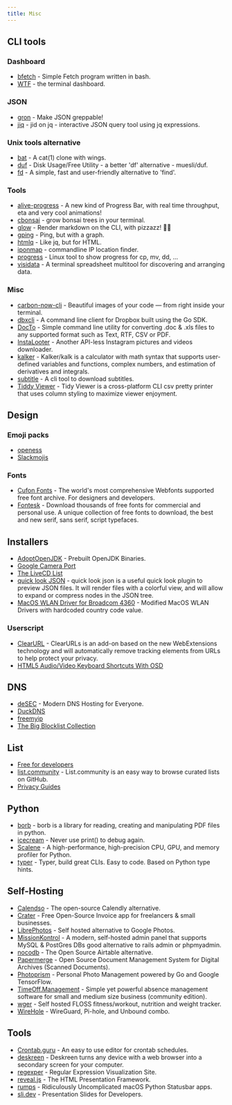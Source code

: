 ```yaml
---
title: Misc
---
```



## CLI tools

### Dashboard
- [bfetch](https://gitlab.com/nautilor/bfetch) - Simple Fetch program written in bash.
- [WTF](https://wtfutil.com) - the terminal dashboard.

### JSON
- [gron](https://github.com/tomnomnom/gron) - Make JSON greppable!
- [jiq](https://github.com/fiatjaf/jiq) - jid on jq - interactive JSON query tool using jq expressions.


### Unix tools alternative
- [bat](https://github.com/sharkdp/bat) - A cat(1) clone with wings.
- [duf](https://github.com/muesli/duf) - Disk Usage/Free Utility - a better 'df' alternative - muesli/duf.
- [fd](https://github.com/sharkdp/fd) - A simple, fast and user-friendly alternative to 'find'.

### Tools
- [alive-progress](https://github.com/rsalmei/alive-progress) - A new kind of Progress Bar, with real time throughput, eta and very cool animations!
- [cbonsai](https://gitlab.com/jallbrit/cbonsai) - grow bonsai trees in your terminal.
- [glow](https://github.com/charmbracelet/glow) - Render markdown on the CLI, with pizzazz! 💅🏻
- [gping](https://github.com/orf/gping) - Ping, but with a graph.
- [htmlq](https://github.com/mgdm/htmlq) - Like jq, but for HTML.
- [iponmap](https://github.com/nogizhopaboroda/iponmap) - commandline IP location finder.
- [progress](https://github.com/Xfennec/progress) - Linux tool to show progress for cp, mv, dd, ...
- [visidata](https://github.com/saulpw/visidata) - A terminal spreadsheet multitool for discovering and arranging data.


### Misc
- [carbon-now-cli](https://github.com/mixn/carbon-now-cli) - Beautiful images of your code — from right inside your terminal.
- [dbxcli](https://github.com/dropbox/dbxcli) - A command line client for Dropbox built using the Go SDK.
- [DocTo](https://github.com/tobya/DocTo) - Simple command line utility for converting .doc & .xls files to any supported format such as Text, RTF, CSV or PDF.
- [InstaLooter](https://github.com/althonos/InstaLooter) - Another API-less Instagram pictures and videos downloader.
- [kalker](https://github.com/PaddiM8/kalker) - Kalker/kalk is a calculator with math syntax that supports user-defined variables and functions, complex numbers, and estimation of derivatives and integrals.
- [subtitle](https://github.com/ihciah/subtitle) - A cli tool to download subtitles.
- [Tiddy Viewer](https://github.com/alexhallam/tv) - Tidy Viewer is a cross-platform CLI csv pretty printer that uses column styling to maximize viewer enjoyment.



## Design
### Emoji packs
- [openess](https://emoji.openess.dev)
- [Slackmojis](https://slackmojis.com)

### Fonts
- [Cufon Fonts](https://www.cufonfonts.com/) - The world's most comprehensive Webfonts supported free font archive. For designers and developers.
- [Fontesk](https://fontesk.com/) - Download thousands of free fonts for commercial and personal use. A unique collection of free fonts to download, the best and new serif, sans serif, script typefaces.

## Installers
- [AdoptOpenJDK](https://adoptopenjdk.net) - Prebuilt OpenJDK Binaries.
- [Google Camera Port](https://www.celsoazevedo.com/files/android/google-camera/)
- [The LiveCD List](https://livecdlist.com)
- [quick look JSON](http://www.sagtau.com/quicklookjson.html) - quick look json is a useful quick look plugin to preview JSON files. It will render files with a colorful view, and will allow to expand or compress nodes in the JSON tree.
- [MacOS WLAN Driver for Broadcom 4360](https://github.com/alessandro893/MacOS-WLAN-Driver) - Modified MacOS WLAN Drivers with hardcoded country code value.

### Userscript
- [ClearURL](https://github.com/ClearURLs/Addon/) - ClearURLs is an add-on based on the new WebExtensions technology and will automatically remove tracking elements from URLs to help protect your privacy.
- [HTML5 Audio/Video Keyboard Shortcuts With OSD](https://greasyfork.org/en/scripts/390508-html5-audio-video-keyboard-shortcuts-with-osd)

## DNS
- [deSEC](https://desec.io) - Modern DNS Hosting for Everyone.
- [DuckDNS](https://www.duckdns.org)
- [freemyip](https://www.freemyip.com)
- [The Big Blocklist Collection](https://firebog.net)

## List
- [Free for developers](https://free-for.dev/#/)
- [list.community](https://list.community) - List.community is an easy way to browse curated lists on GitHub.
- [Privacy Guides](https://privacyguides.org)


## Python
- [borb](https://github.com/jorisschellekens/borb) - borb is a library for reading, creating and manipulating PDF files in python.
- [icecream](https://github.com/gruns/icecream) - Never use print() to debug again.
- [Scalene](https://github.com/plasma-umass/scalene) - A high-performance, high-precision CPU, GPU, and memory profiler for Python.
- [typer](https://github.com/tiangolo/typer) - Typer, build great CLIs. Easy to code. Based on Python type hints.


## Self-Hosting
- [Calendso](https://calendso.com) - The open-source Calendly alternative.
- [Crater](https://craterapp.com) - Free Open-Source Invoice app for freelancers & small businesses.
- [LibrePhotos](https://github.com/LibrePhotos/librephotos) - Self hosted alternative to Google Photos.
- [MissionKontrol](https://github.com/Mission-Kontrol/MissionKontrol) - A modern, self-hosted admin panel that supports MySQL & PostGres DBs good alternative to rails admin or phpmyadmin.
- [nocodb](https://github.com/nocodb/nocodb) - The Open Source Airtable alternative.
- [Papermerge](https://github.com/ciur/papermerge) - Open Source Document Management System for Digital Archives (Scanned Documents).
- [Photoprism](https://github.com/photoprism/photoprism) - Personal Photo Management powered by Go and Google TensorFlow.
- [TimeOff.Management](https://github.com/timeoff-management/timeoff-management-application) - Simple yet powerful absence management software for small and medium size business (community edition).
- [wger](https://github.com/wger-project/docker) - Self hosted FLOSS fitness/workout, nutrition and weight tracker.
- [WireHole](https://github.com/IAmStoxe/wirehole) - WireGuard, Pi-hole, and Unbound combo.


## Tools
- [Crontab.guru](https://crontab.guru/) - An easy to use editor for crontab schedules.
- [deskreen](https://github.com/pavlobu/deskreen) - Deskreen turns any device with a web browser into a secondary screen for your computer.
- [regexper](https://regexper.com) - Regular Expression Visualization Site.
- [reveal.js](https://revealjs.com) - The HTML Presentation Framework.
- [rumps](https://github.com/jaredks/rumps) - Ridiculously Uncomplicated macOS Python Statusbar apps.
- [sli.dev](https://sli.dev) - Presentation Slides for Developers.
